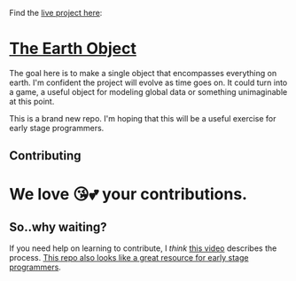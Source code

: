 Find the [live project here](https://iarobinson.github.io/theEarthObject):

# [The Earth Object](https://iarobinson.github.io/theEarthObject/)

The goal here is to make a single object that encompasses everything on earth. I'm confident the project will evolve as time goes on. It could turn into a game, a useful object for modeling global data or something unimaginable at this point.

This is a brand new repo. I'm hoping that this will be a useful exercise for early stage programmers.

## Contributing

# We love 😘💕 your contributions.

## So..why waiting?

If you need help on learning to contribute, I _think_ [this video](https://youtu.be/CL43zp0jlpc) describes the process. [This repo also looks like a great resource for early stage programmers](https://github.com/firstcontributions/first-contributions).
